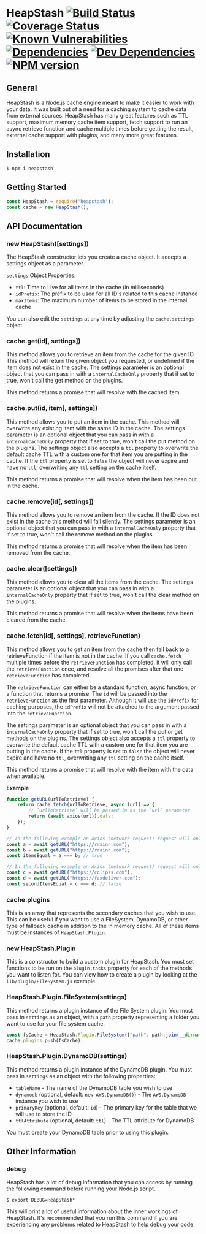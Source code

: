 # HeapStash [![Build Status](https://travis-ci.org/rrainn/HeapStash.svg?branch=master)](https://travis-ci.org/rrainn/HeapStash) [![Coverage Status](https://coveralls.io/repos/github/rrainn/HeapStash/badge.svg?branch=master)](https://coveralls.io/github/rrainn/HeapStash?branch=master) [![Known Vulnerabilities](https://snyk.io/test/github/rrainn/HeapStash/badge.svg)](https://snyk.io/test/github/rrainn/HeapStash) [![Dependencies](https://david-dm.org/rrainn/HeapStash.svg)](https://david-dm.org/rrainn/HeapStash) [![Dev Dependencies](https://david-dm.org/rrainn/HeapStash/dev-status.svg)](https://david-dm.org/rrainn/HeapStash?type=dev) [![NPM version](https://badge.fury.io/js/heapstash.svg)](http://badge.fury.io/js/heapstash)

## General

HeapStash is a Node.js cache engine meant to make it easier to work with your data. It was built out of a need for a caching system to cache data from external sources. HeapStash has many great features such as TTL support, maximum memory cache item support, fetch support to run an async retrieve function and cache multiple times before getting the result, external cache support with plugins, and many more great features.

## Installation

```
$ npm i heapstash
```

## Getting Started

```js
const HeapStash = require("heapstash");
const cache = new HeapStash();
```

## API Documentation

### new HeapStash([settings])

The HeapStash constructor lets you create a cache object. It accepts a settings object as a parameter.

`settings` Object Properties:

- `ttl`: Time to Live for all items in the cache (in milliseconds)
- `idPrefix`: The prefix to be used for all ID's related to this cache instance
- `maxItems`: The maximum number of items to be stored in the internal cache

You can also edit the `settings` at any time by adjusting the `cache.settings` object.

### cache.get(id[, settings])

This method allows you to retrieve an item from the cache for the given ID. This method will return the given object you requested, or undefined if the item does not exist in the cache. The settings parameter is an optional object that you can pass in with a `internalCacheOnly` property that if set to true, won't call the get method on the plugins.

This method returns a promise that will resolve with the cached item.

### cache.put(id, item[, settings])

This method allows you to put an item in the cache. This method will overwrite any existing item with the same ID in the cache. The settings parameter is an optional object that you can pass in with a `internalCacheOnly` property that if set to true, won't call the put method on the plugins. The settings object also accepts a `ttl` property to overwrite the default cache TTL with a custom one for that item you are putting in the cache. If the `ttl` property is set to `false` the object will never expire and have no `ttl`, overwriting any `ttl` setting on the cache itself.

This method returns a promise that will resolve when the item has been put in the cache.

### cache.remove(id[, settings])

This method allows you to remove an item from the cache. If the ID does not exist in the cache this method will fail silently. The settings parameter is an optional object that you can pass in with a `internalCacheOnly` property that if set to true, won't call the remove method on the plugins.

This method returns a promise that will resolve when the item has been removed from the cache.

### cache.clear([settings])

This method allows you to clear all the items from the cache. The settings parameter is an optional object that you can pass in with a `internalCacheOnly` property that if set to true, won't call the clear method on the plugins.

This method returns a promise that will resolve when the items have been cleared from the cache.

### cache.fetch(id[, settings], retrieveFunction)

This method allows you to get an item from the cache then fall back to a retrieveFunction if the item is not in the cache. If you call `cache.fetch` multiple times before the `retrieveFunction` has completed, it will only call the `retrieveFunction` once, and resolve all the promises after that one `retrieveFunction` has completed.

The `retrieveFunction` can either be a standard function, async function, or a function that returns a promise. The `id` will be passed into the `retrieveFunction` as the first parameter. Although it will use the `idPrefix` for caching purposes, the `idPrefix` will not be attached to the argument passed into the `retrieveFunction`.

The settings parameter is an optional object that you can pass in with a `internalCacheOnly` property that if set to true, won't call the put or get methods on the plugins. The settings object also accepts a `ttl` property to overwrite the default cache TTL with a custom one for that item you are putting in the cache. If the `ttl` property is set to `false` the object will never expire and have no `ttl`, overwriting any `ttl` setting on the cache itself.

This method returns a promise that will resolve with the item with the data when available.

**Example**

```js
function getURL(urlToRetrieve) {
	return cache.fetch(urlToRetrieve, async (url) => {
		// `urlToRetrieve` will be passed in as the `url` parameter
		return (await axios(url)).data;
	});
}

// In the following example an Axios (network request) request will only be made once, and `a` and `b` will equal each other
const a = await getURL("https://rrainn.com");
const b = await getURL("https://rrainn.com");
const itemsEqual = a === b; // true

// In the following example an Axios (network request) request will only be made twice (since IDs are different and not stored in cache), and `c` and `d` will NOT equal each other
const c = await getURL("https://cclipss.com");
const d = await getURL("https://faxdeliver.com");
const secondItemsEqual = c === d; // false
```

### cache.plugins

This is an array that represents the secondary caches that you wish to use. This can be useful if you want to use a FileSystem, DynamoDB, or other type of fallback cache in addition to the in memory cache. All of these items must be instances of `HeapStash.Plugin`.

### new HeapStash.Plugin

This is a constructor to build a custom plugin for HeapStash. You must set functions to be run on the `plugin.tasks` property for each of the methods you want to listen for. You can view how to create a plugin by looking at the `lib/plugin/FileSystem.js` example.

### HeapStash.Plugin.FileSystem(settings)

This method returns a plugin instance of the File System plugin. You must pass in `settings` as an object, with a `path` property representing a folder you want to use for your file system cache.

```js
const fsCache = HeapStash.Plugin.FileSystem({"path": path.join(__dirname, "cache", "filesystem")});
cache.plugins.push(fsCache);
```

### HeapStash.Plugin.DynamoDB(settings)

This method returns a plugin instance of the DynamoDB plugin. You must pass in `settings` as an object with the following properties:

- `tableName` - The name of the DynamoDB table you wish to use
- `dynamodb` (optional, default: `new AWS.DynamoDB()`) - The `AWS.DynamoDB` instance you wish to use
- `primaryKey` (optional, default: `id`) - The primary key for the table that we will use to store the ID
- `ttlAttribute` (optional, default: `ttl`) - The TTL attribute for DynamoDB

You must create your DynamoDB table prior to using this plugin.

## Other Information

### debug

HeapStash has a lot of debug information that you can access by running the following command before running your Node.js script.

```
$ export DEBUG=HeapStash*
```

This will print a lot of useful information about the inner workings of HeapStash. It's recommended that you run this command if you are experiencing any problems related to HeapStash to help debug your code.
